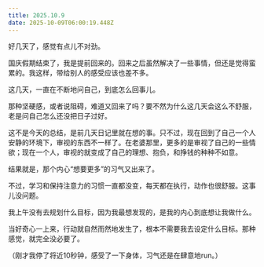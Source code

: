 ```yaml
---
title: 2025.10.9
date: 2025-10-09T06:00:19.448Z
---
```


好几天了，感觉有点儿不对劲。

国庆假期结束了，我是提前回来的。回来之后虽然解决了一些事情，但还是觉得蛮累的。我这样，带给别人的感受应该也差不多。

这几天，一直在不断地问自己，到底怎么回事儿。

那种坚硬感，或者说阻碍，难道又回来了吗？要不然为什么这几天会这么不舒服，老是问自己怎么还没把日子过好。

这不是今天的总结，是前几天日记里就在想的事。只不过，现在回到了自己一个人安静的环境下，审视的东西不一样了。在老婆那里，更多的是审视了自己的一些情欲；现在一个人，审视的就变成了自己的理想、抱负，和挣钱的种种不如意。

结果就是，那个内心“想要更多”的习气又出来了。

不过，学习和保持注意力的习惯一直都没变，每天都在执行，动作也很舒服。这事儿没问题。

我上午没有去规划什么目标，因为我最想发现的，是我的内心到底想让我做什么。

当好奇心一上来，行动就自然而然地发生了，根本不需要我去设定什么目标。那种感觉，就完全没必要了。

（刚才我停了将近10秒钟，感受了一下身体，习气还是在肆意地run。）